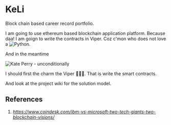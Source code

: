# KeLi
Block chain based career record portfolio.

I am  going to use ethereum based blockchain application platform. Because daa! I am goign to write the contracts in Viper. Coz c'mon who does not love a ![Python](https://www.python.org/static/img/python-logo.png).

And in the meantime 

![Kate Perry - unconditionally](https://www.youtube.com/watch?v=XjwZAa2EjKA)

I should first the charm the Viper :saxophone::man_with_turban:. That is write the smart contracts.

And look at the project wiki for the solution model.

## References
1. _https://www.coindesk.com/ibm-vs-microsoft-two-tech-giants-two-blockchain-visions/_
